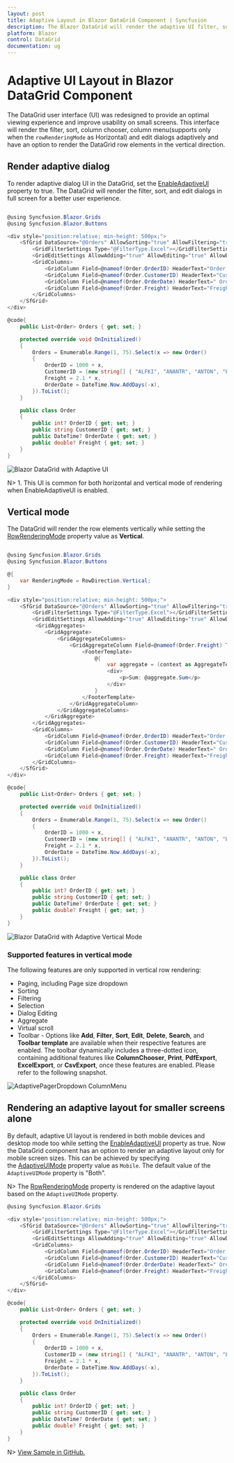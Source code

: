 ```yaml
---
layout: post
title: Adaptive Layout in Blazor DataGrid Component | Syncfusion
description: The Blazor DataGrid will render the adaptive UI filter, sort, and edit dialogs in full screen for a better user experience.
platform: Blazor
control: DataGrid
documentation: ug
---
```


# Adaptive UI Layout in Blazor DataGrid Component

The DataGrid user interface (UI) was redesigned to provide an optimal viewing experience and improve usability on small screens. This interface will render the filter, sort, column chooser, column menu(supports only when the `rowRenderingMode` as Horizontal) and edit dialogs adaptively and have an option to render the DataGrid row elements in the vertical direction.

## Render adaptive dialog

To render adaptive dialog UI in the DataGrid, set the [EnableAdaptiveUI](https://help.syncfusion.com/cr/blazor/Syncfusion.Blazor.Grids.SfGrid-1.html#Syncfusion_Blazor_Grids_SfGrid_1_EnableAdaptiveUI) property to true. The DataGrid will render the filter, sort, and edit dialogs in full screen for a better user experience.

```csharp

@using Syncfusion.Blazor.Grids
@using Syncfusion.Blazor.Buttons

<div style="position:relative; min-height: 500px;">
    <SfGrid DataSource="@Orders" AllowSorting="true" AllowFiltering="true" EnableAdaptiveUI="true" Toolbar="@(new List<string>() { "Add", "Edit", "Delete", "Cancel", "Update", "Search" })" Height="100%" Width="100%" AllowPaging="true">
        <GridFilterSettings Type="@FilterType.Excel"></GridFilterSettings>
        <GridEditSettings AllowAdding="true" AllowEditing="true" AllowDeleting="true" Mode="EditMode.Dialog"></GridEditSettings>
        <GridColumns>
            <GridColumn Field=@nameof(Order.OrderID) HeaderText="Order ID" IsPrimaryKey="true" Width="80" ValidationRules="@(new ValidationRules{ Required= true })"></GridColumn>
            <GridColumn Field=@nameof(Order.CustomerID) HeaderText="Customer Name" Width="120"></GridColumn>
            <GridColumn Field=@nameof(Order.OrderDate) HeaderText=" Order Date" Format="d" Type="ColumnType.Date" Width="130"></GridColumn>
            <GridColumn Field=@nameof(Order.Freight) HeaderText="Freight" Format="C2" Width="120"></GridColumn>
        </GridColumns>
    </SfGrid>
</div>

@code{
    public List<Order> Orders { get; set; }

    protected override void OnInitialized()
    {
        Orders = Enumerable.Range(1, 75).Select(x => new Order()
        {
            OrderID = 1000 + x,
            CustomerID = (new string[] { "ALFKI", "ANANTR", "ANTON", "BLONP", "BOLID" })[new Random().Next(5)],
            Freight = 2.1 * x,
            OrderDate = DateTime.Now.AddDays(-x),
        }).ToList();
    }

    public class Order
    {
        public int? OrderID { get; set; }
        public string CustomerID { get; set; }
        public DateTime? OrderDate { get; set; }
        public double? Freight { get; set; }
    }
}

```

![Blazor DataGrid with Adaptive UI](./images/blazor-datagrid-render-adaptive-dialog.gif)

N> 1. This UI is common for both horizontal and vertical mode of rendering when EnableAdaptiveUI is enabled.

## Vertical mode

The DataGrid will render the row elements vertically while setting the [RowRenderingMode](https://help.syncfusion.com/cr/blazor/Syncfusion.Blazor.Grids.SfGrid-1.html#Syncfusion_Blazor_Grids_SfGrid_1_RowRenderingMode) property value as **Vertical**.

```csharp

@using Syncfusion.Blazor.Grids
@using Syncfusion.Blazor.Buttons

@{
    var RenderingMode = RowDirection.Vertical;
}

<div style="position:relative; min-height: 500px;">
    <SfGrid DataSource="@Orders" AllowSorting="true" AllowFiltering="true" EnableAdaptiveUI="true" Toolbar="@(new List<string>() { "Add", "Edit", "Delete", "Cancel", "Update", "Search" })" RowRenderingMode="@RenderingMode" Height="100%" Width="100%" AllowPaging="true">
        <GridFilterSettings Type="@FilterType.Excel"></GridFilterSettings>
        <GridEditSettings AllowAdding="true" AllowEditing="true" AllowDeleting="true" Mode="EditMode.Dialog"></GridEditSettings>
         <GridAggregates>
            <GridAggregate>
                <GridAggregateColumns>
                    <GridAggregateColumn Field=@nameof(Order.Freight) Type="AggregateType.Sum" Format="C2">
                        <FooterTemplate>
                            @{
                                var aggregate = (context as AggregateTemplateContext);
                                <div>
                                    <p>Sum: @aggregate.Sum</p>
                                </div>
                            }
                        </FooterTemplate>
                    </GridAggregateColumn>
                </GridAggregateColumns>
            </GridAggregate>
        </GridAggregates>
        <GridColumns>
            <GridColumn Field=@nameof(Order.OrderID) HeaderText="Order ID" IsPrimaryKey="true" Width="80"></GridColumn>
            <GridColumn Field=@nameof(Order.CustomerID) HeaderText="Customer Name" Width="120"></GridColumn>
            <GridColumn Field=@nameof(Order.OrderDate) HeaderText=" Order Date" Format="d" Type="ColumnType.Date" Width="130"></GridColumn>
            <GridColumn Field=@nameof(Order.Freight) HeaderText="Freight" Format="C2" Width="120"></GridColumn>
        </GridColumns>
    </SfGrid>
</div>

@code{
    public List<Order> Orders { get; set; }

    protected override void OnInitialized()
    {
        Orders = Enumerable.Range(1, 75).Select(x => new Order()
        {
            OrderID = 1000 + x,
            CustomerID = (new string[] { "ALFKI", "ANANTR", "ANTON", "BLONP", "BOLID" })[new Random().Next(5)],
            Freight = 2.1 * x,
            OrderDate = DateTime.Now.AddDays(-x),
        }).ToList();
    }

    public class Order
    {
        public int? OrderID { get; set; }
        public string CustomerID { get; set; }
        public DateTime? OrderDate { get; set; }
        public double? Freight { get; set; }
    }
}

```

![Blazor DataGrid with Adaptive Vertical Mode](./images/blazor-datagrid-adaptive-vertical-rendering-mode.gif)

### Supported features in vertical mode

The following features are only supported in vertical row rendering:

* Paging, including Page size dropdown
* Sorting
* Filtering
* Selection
* Dialog Editing
* Aggregate
* Virtual scroll
* Toolbar - Options like **Add**, **Filter**, **Sort**, **Edit**, **Delete**, **Search**, and **Toolbar template** are available when their respective features are enabled. The toolbar dynamically includes a three-dotted icon, containing additional features like **ColumnChooser**, **Print**, **PdfExport**, **ExcelExport**, or **CsvExport**, once these features are enabled. Please refer to the following snapshot.

![AdaptivePagerDropdown ColumnMenu](./images/blazor-datagrid-adaptive-vertical-rendering-pager-dropdown-column-menu.gif)

## Rendering an adaptive layout for smaller screens alone

By default, adaptive UI layout is rendered in both mobile devices and desktop mode too while setting the [EnableAdaptiveUI](https://help.syncfusion.com/cr/blazor/Syncfusion.Blazor.Grids.SfGrid-1.html#Syncfusion_Blazor_Grids_SfGrid_1_EnableAdaptiveUI) property as true. Now the DataGrid component has an option to render an adaptive layout only for mobile screen sizes. This can be achieved by specifying the [AdaptiveUIMode](https://help.syncfusion.com/cr/blazor/Syncfusion.Blazor.Grids.SfGrid-1.html#Syncfusion_Blazor_Grids_SfGrid_1_AdaptiveUIMode) property value as `Mobile`. The default value of the `AdaptiveUIMode` property is "Both".

N> The [RowRenderingMode](https://help.syncfusion.com/cr/blazor/Syncfusion.Blazor.Grids.SfGrid-1.html#Syncfusion_Blazor_Grids_SfGrid_1_RowRenderingMode) property is rendered on the adaptive layout based on the `AdaptiveUIMode` property.

```csharp
@using Syncfusion.Blazor.Grids

<div style="position:relative; min-height: 500px;">
    <SfGrid DataSource="@Orders" AllowSorting="true" AllowFiltering="true" EnableAdaptiveUI="true" AdaptiveUIMode="AdaptiveMode.Mobile" Toolbar="@(new List<string>() { "Add", "Edit", "Delete", "Cancel", "Update", "Search" })" Height="100%" Width="100%" AllowPaging="true">
        <GridFilterSettings Type="@FilterType.Excel"></GridFilterSettings>
        <GridEditSettings AllowAdding="true" AllowEditing="true" AllowDeleting="true" Mode="EditMode.Dialog"></GridEditSettings>
        <GridColumns>
            <GridColumn Field=@nameof(Order.OrderID) HeaderText="Order ID" IsPrimaryKey="true" Width="80"></GridColumn>
            <GridColumn Field=@nameof(Order.CustomerID) HeaderText="Customer Name" Width="120"></GridColumn>
            <GridColumn Field=@nameof(Order.OrderDate) HeaderText=" Order Date" Format="d" Type="ColumnType.Date" Width="130"></GridColumn>
            <GridColumn Field=@nameof(Order.Freight) HeaderText="Freight" Format="C2" Width="120"></GridColumn>
        </GridColumns>
    </SfGrid>
</div>

@code{
    public List<Order> Orders { get; set; }

    protected override void OnInitialized()
    {
        Orders = Enumerable.Range(1, 75).Select(x => new Order()
        {
            OrderID = 1000 + x,
            CustomerID = (new string[] { "ALFKI", "ANANTR", "ANTON", "BLONP", "BOLID" })[new Random().Next(5)],
            Freight = 2.1 * x,
            OrderDate = DateTime.Now.AddDays(-x),
        }).ToList();
    }

    public class Order
    {
        public int? OrderID { get; set; }
        public string CustomerID { get; set; }
        public DateTime? OrderDate { get; set; }
        public double? Freight { get; set; }
    }
}

```

N> [View Sample in GitHub.](https://github.com/SyncfusionExamples/blazor-datagrid-render-adaptive-layout)